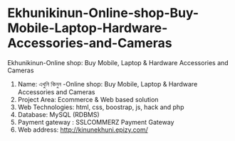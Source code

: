 # Ekhunikinun-Online-shop-Buy-Mobile-Laptop-Hardware-Accessories-and-Cameras
Ekhunikinun-Online shop: Buy Mobile, Laptop &amp; Hardware Accessories and Cameras

1. Name: এখুনি কিনুন -Online shop: Buy Mobile, Laptop & Hardware Accessories and Cameras
2. Project Area: Ecommerce & Web based solution
3. Web Technologies: html, css, boostrap, js, hack and php
4. Database: MySQL (RDBMS)
5. Payment gateway : SSLCOMMERZ Payment Gateway
6. Web address: http://kinunekhuni.epizy.com/
